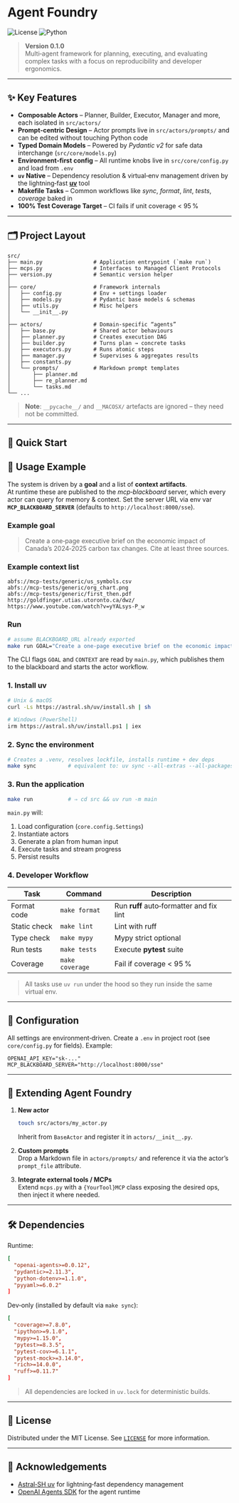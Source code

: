 # Agent Foundry

![License](https://img.shields.io/badge/license-MIT-blue.svg)
![Python](https://img.shields.io/badge/python-3.12%20%7C%203.13-blue)

> **Version 0.1.0**  
> Multi‑agent framework for planning, executing, and evaluating complex tasks with a focus on reproducibility and developer ergonomics.

---

## ✨ Key Features

- **Composable Actors** – Planner, Builder, Executor, Manager and more, each isolated in `src/actors/`
- **Prompt‑centric Design** – Actor prompts live in `src/actors/prompts/` and can be edited without touching Python code
- **Typed Domain Models** – Powered by _Pydantic v2_ for safe data interchange (`src/core/models.py`)
- **Environment‑first config** – All runtime knobs live in `src/core/config.py` and load from `.env`
- **`uv` Native** – Dependency resolution & virtual‑env management driven by the lightning‑fast [**uv**](https://github.com/astral-sh/uv) tool
- **Makefile Tasks** – Common workflows like _sync_, _format_, _lint_, _tests_, _coverage_ baked in
- **100% Test Coverage Target** – CI fails if unit coverage < 95 %

---

## 🗂️ Project Layout

```
src/
├── main.py                # Application entrypoint (`make run`)
├── mcps.py                # Interfaces to Managed Client Protocols
├── version.py             # Semantic version helper
│
├── core/                  # Framework internals
│   ├── config.py          # Env + settings loader
│   ├── models.py          # Pydantic base models & schemas
│   ├── utils.py           # Misc helpers
│   └── __init__.py
│
├── actors/                # Domain‑specific “agents”
│   ├── base.py            # Shared actor behaviours
│   ├── planner.py         # Creates execution DAG
│   ├── builder.py         # Turns plan → concrete tasks
│   ├── executors.py       # Runs atomic steps
│   ├── manager.py         # Supervises & aggregates results
│   ├── constants.py
│   └── prompts/           # Markdown prompt templates
│       ├── planner.md
│       ├── re_planner.md
│       └── tasks.md
└── ...
```

> **Note**: `__pycache__/` and `__MACOSX/` artefacts are ignored – they need not be committed.

---

## 🚀 Quick Start

## 🏃 Usage Example

The system is driven by a **goal** and a list of **context artifacts**.  
At runtime these are published to the _mcp‑blackboard_ server, which every actor can query
for memory & context. Set the server URL via env var **`MCP_BLACKBOARD_SERVER`** (defaults to `http://localhost:8000/sse`).

### Example goal

> Create a one‑page executive brief on the economic impact of Canada’s 2024‑2025 carbon tax changes. Cite at least three sources.

### Example context list

```text
abfs://mcp-tests/generic/us_symbols.csv
abfs://mcp-tests/generic/org_chart.png
abfs://mcp-tests/generic/first_then.pdf
http://goldfinger.utias.utoronto.ca/dwz/
https://www.youtube.com/watch?v=yYALsys-P_w
```

### Run

```bash
# assume BLACKBOARD_URL already exported
make run GOAL="Create a one-page executive brief on the economic impact of Canada’s 2024-2025 carbon tax changes. Cite at least three sources." \             CONTEXT="abfs://mcp-tests/generic/us_symbols.csv,abfs://mcp-tests/generic/org_chart.png,abfs://mcp-tests/generic/first_then.pdf,http://goldfinger.utias.utoronto.ca/dwz/,https://www.youtube.com/watch?v=yYALsys-P_w"
```

The CLI flags `GOAL` and `CONTEXT` are read by `main.py`, which publishes them to the blackboard and starts the actor workflow.

### 1. Install **uv**

```bash
# Unix & macOS
curl -Ls https://astral.sh/uv/install.sh | sh

# Windows (PowerShell)
irm https://astral.sh/uv/install.ps1 | iex
```

### 2. Sync the environment

```bash
# Creates a .venv, resolves lockfile, installs runtime + dev deps
make sync          # equivalent to: uv sync --all-extras --all-packages --group dev
```

### 3. Run the application

```bash
make run           # ⇒ cd src && uv run -m main
```

`main.py` will:

1. Load configuration (`core.config.Settings`)
2. Instantiate actors
3. Generate a plan from human input
4. Execute tasks and stream progress
5. Persist results

### 4. Developer Workflow

| Task         | Command         | Description                              |
| ------------ | --------------- | ---------------------------------------- |
| Format code  | `make format`   | Run **ruff** auto‑formatter and fix lint |
| Static check | `make lint`     | Lint with ruff                           |
| Type check   | `make mypy`     | Mypy strict optional                     |
| Run tests    | `make tests`    | Execute **pytest** suite                 |
| Coverage     | `make coverage` | Fail if coverage < 95 %                  |

> All tasks use `uv run` under the hood so they run inside the same virtual env.

---

## 🔌 Configuration

All settings are environment‑driven. Create a `.env` in project root (see `core/config.py` for fields). Example:

```dotenv
OPENAI_API_KEY="sk-..."
MCP_BLACKBOARD_SERVER="http://localhost:8000/sse"
```

---

## 🧩 Extending Agent Foundry

1. **New actor**

   ```bash
   touch src/actors/my_actor.py
   ```

   Inherit from `BaseActor` and register it in `actors/__init__.py`.

2. **Custom prompts**  
   Drop a Markdown file in `actors/prompts/` and reference it via the actor’s `prompt_file` attribute.

3. **Integrate external tools / MCPs**  
   Extend `mcps.py` with a `{YourTool}MCP` class exposing the desired ops, then inject it where needed.

---

## 🛠️ Dependencies

Runtime:

```toml
[
  "openai-agents>=0.0.12",
  "pydantic>=2.11.3",
  "python-dotenv>=1.1.0",
  "pyyaml>=6.0.2"
]
```

Dev‑only (installed by default via `make sync`):

```toml
[
  "coverage>=7.8.0",
  "ipython>=9.1.0",
  "mypy>=1.15.0",
  "pytest>=8.3.5",
  "pytest-cov>=6.1.1",
  "pytest-mock>=3.14.0",
  "rich>=14.0.0",
  "ruff>=0.11.7"
]
```

> All dependencies are locked in `uv.lock` for deterministic builds.

---

## 📜 License

Distributed under the MIT License. See [`LICENSE`](LICENSE) for more information.

---

## 🙏 Acknowledgements

- [Astral‑SH uv](https://github.com/astral-sh/uv) for lightning‑fast dependency management
- [OpenAI Agents SDK](https://github.com/openai/openai-python/tree/main/openai/agents) for the agent runtime
